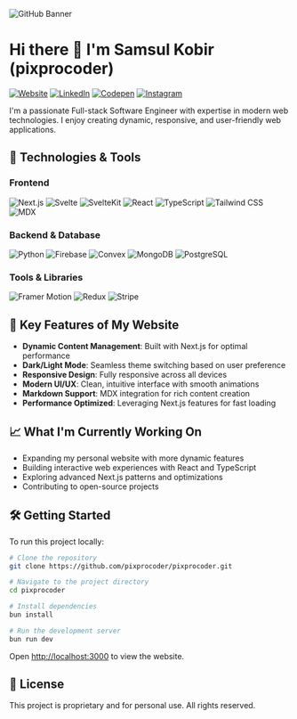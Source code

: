 ![GitHub Banner](/public/GitHub-Banner-image.jpg)

# Hi there 👋 I'm Samsul Kobir (pixprocoder)

[![Website](https://img.shields.io/badge/Website-pixprocoder-blue)](https://pixprocoder.vercel.app)
[![LinkedIn](https://img.shields.io/badge/LinkedIn-pixprocoder-blue)](https://www.linkedin.com/in/pixprocoder/)
[![Codepen](https://img.shields.io/badge/Codepen-pixprocoder-black)](https://codepen.io/pixprocoder)
[![Instagram](https://img.shields.io/badge/Instagram-pixprocoder-E4405F?logo=instagram&logoColor=white)](https://instagram.com/pixprocoder)

I'm a passionate Full-stack Software Engineer with expertise in modern web technologies. I enjoy creating dynamic, responsive, and user-friendly web applications.

## 🚀 Technologies & Tools

### Frontend
![Next.js](https://img.shields.io/badge/Next.js-000000?style=for-the-badge&logo=nextdotjs&logoColor=white)
![Svelte](https://img.shields.io/badge/Svelte-4A4A55?style=for-the-badge&logo=svelte&logoColor=FF3E00)
![SvelteKit](https://img.shields.io/badge/SvelteKit-FF3E00?style=for-the-badge&logo=svelte&logoColor=white)
![React](https://img.shields.io/badge/React-20232A?style=for-the-badge&logo=react&logoColor=61DAFB)
![TypeScript](https://img.shields.io/badge/TypeScript-007ACC?style=for-the-badge&logo=typescript&logoColor=white)
![Tailwind CSS](https://img.shields.io/badge/Tailwind_CSS-38B2AC?style=for-the-badge&logo=tailwind-css&logoColor=white)
![MDX](https://img.shields.io/badge/MDX-1B1F24?style=for-the-badge&logo=mdx&logoColor=white)

### Backend & Database
![Python](https://img.shields.io/badge/Python-3776AB?style=for-the-badge&logo=python&logoColor=white)
![Firebase](https://img.shields.io/badge/Firebase-ffaa00?style=for-the-badge&logo=Firebase&logoColor=white)
![Convex](https://img.shields.io/badge/Convex-000000?style=for-the-badge&logo=convex&logoColor=white)
![MongoDB](https://img.shields.io/badge/MongoDB-4EA94B?style=for-the-badge&logo=mongodb&logoColor=white)
![PostgreSQL](https://img.shields.io/badge/PostgreSQL-316192?style=for-the-badge&logo=postgresql&logoColor=white)

### Tools & Libraries
![Framer Motion](https://img.shields.io/badge/Framer_Motion-000000?style=for-the-badge&logo=framer&logoColor=white)
![Redux](https://img.shields.io/badge/Redux-593D88?style=for-the-badge&logo=redux&logoColor=white)
![Stripe](https://img.shields.io/badge/Stripe-008CDD?style=for-the-badge&logo=stripe&logoColor=white)

## 🌟 Key Features of My Website

- **Dynamic Content Management**: Built with Next.js for optimal performance
- **Dark/Light Mode**: Seamless theme switching based on user preference
- **Responsive Design**: Fully responsive across all devices
- **Modern UI/UX**: Clean, intuitive interface with smooth animations
- **Markdown Support**: MDX integration for rich content creation
- **Performance Optimized**: Leveraging Next.js features for fast loading

## 📈 What I'm Currently Working On

- Expanding my personal website with more dynamic features
- Building interactive web experiences with React and TypeScript
- Exploring advanced Next.js patterns and optimizations
- Contributing to open-source projects

## 🛠️ Getting Started

To run this project locally:

```bash
# Clone the repository
git clone https://github.com/pixprocoder/pixprocoder.git

# Navigate to the project directory
cd pixprocoder

# Install dependencies
bun install

# Run the development server
bun run dev
```

Open [http://localhost:3000](http://localhost:3000) to view the website.

## 📄 License

This project is proprietary and for personal use. All rights reserved.

